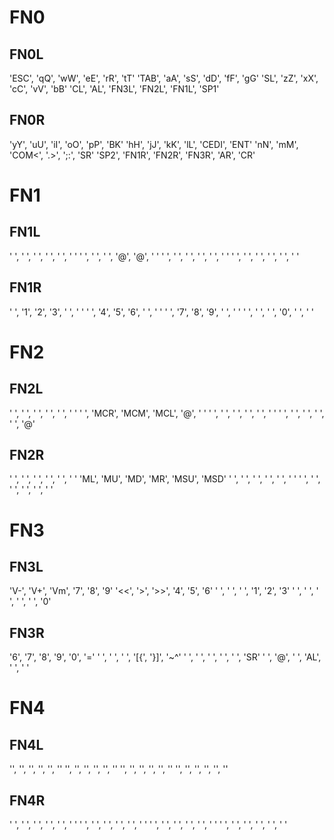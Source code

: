 # FN0
## FN0L
'ESC',		'qQ',		'wW',		'eE',		'rR',		'tT'
'TAB',		'aA',		'sS',		'dD',		'fF',		'gG'
'SL',		'zZ',		'xX',		'cC',		'vV',		'bB'
'CL',		'AL',		'FN3L',		'FN2L',		'FN1L',		'SP1'
## FN0R
'yY',		'uU',		'iI',		'oO',		'pP',		'BK'
'hH',		'jJ',		'kK',		'lL',		'CEDI',		'ENT'
'nN',		'mM',		'COM<',		'.>',		';:',		'SR'
'SP2',		'FN1R',		'FN2R',		'FN3R',		'AR',		'CR'

# FN1
## FN1L
' ',		' ',		' ',		' ',		' ',		' '
' ',		' ',		' ',		'@',		'@',		' '
' ',		' ',		' ',		' ',		' ',		' '
' ',		' ',		' ',		' ',		' ',		' '
## FN1R
' ',		'1',		'2',		'3',		' ',		' '
' ',		'4',		'5',		'6',		' ',		' '
' ',		'7',		'8',		'9',		' ',		' '
' ',		' ',		' ',		'0',		' ',		' '

# FN2
## FN2L
' ',		' ',		' ',		' ',		' ',		' '
' ',		'MCR',		'MCM',		'MCL',		'@',		' '
' ',		' ',		' ',		' ',		' ',		' '
' ',		' ',		' ',		' ',		' ',		'@'
## FN2R
' ',		' ',		' ',		' ',		' ',		' '
'ML',		'MU',		'MD',		'MR',		'MSU',		'MSD'
' ',		' ',		' ',		' ',		' ',		' '
' ',		' ',		' ',		' ',		' ',		' '

# FN3
## FN3L
'V-',		'V+',		'Vm',		'7',		'8',		'9'
'<<',		'>',		'>>',		'4',		'5',		'6'
' ',		' ',		' ',		'1',		'2',		'3'
' ',		' ',		' ',		' ',		' ',		'0'
## FN3R
'6',		'7',		'8',		'9',		'0',		'='
' ',		' ',		' ',		'[{',		'}]',		'~^'
' ',		' ',		' ',		' ',		' ',		'SR'
' ',		'@',		' ',		'AL',		' ',		' '

# FN4
## FN4L
'',		'',		'',		'',		'',		''
'',		'',		'',		'',		'',		''
'',		'',		'',		'',		'',		''
'',		'',		'',		'',		'',		''
## FN4R
' ',		' ',		' ',		' ',		' ',		' '
' ',		' ',		' ',		' ',		' ',		' '
' ',		' ',		' ',		' ',		' ',		' '
' ',		' ',		' ',		' ',		' ',		' '


